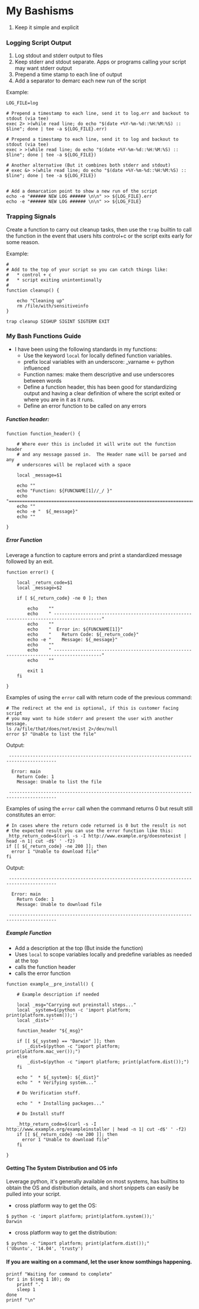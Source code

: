 # My Bashisms

1. Keep it simple and explicit

### Logging Script Output

1.  Log stdout and stderr output to files
2.  Keep stderr and stdout separate.  Apps or programs calling your script may want stderr output
3.  Prepend a time stamp to each line of output
4.  Add a separator to demarc each new run of the script 

Example:
```
LOG_FILE=log

# Prepend a timestamp to each line, send it to log.err and backout to stdout (via tee)
exec 2> >(while read line; do echo "$(date +%Y-%m-%d::%H:%M:%S) :: $line"; done | tee -a ${LOG_FILE}.err)

# Prepend a timestamp to each line, send it to log and backout to stdout (via tee)
exec > >(while read line; do echo "$(date +%Y-%m-%d::%H:%M:%S) :: $line"; done | tee -a ${LOG_FILE})

# Another alternative (But it combines both stderr and stdout)
# exec &> >(while read line; do echo "$(date +%Y-%m-%d::%H:%M:%S) :: $line"; done | tee -a ${LOG_FILE})


# Add a demarcation point to show a new run of the script
echo -e "###### NEW LOG ###### \n\n" >> ${LOG_FILE}.err
echo -e "###### NEW LOG ###### \n\n" >> ${LOG_FILE}
```

### Trapping Signals

Create a function to carry out cleanup tasks, then use the `trap` builtin to call the function in the event that users hits control+c or the script exits early for some reason.

Example:
```
#
# Add to the top of your script so you can catch things like:
#   * control + c
#   * script exiting unintentionally
#
function cleanup() {

    echo "Cleaning up"
    rm /file/with/sensitiveinfo
}

trap cleanup SIGHUP SIGINT SIGTERM EXIT
```

### My Bash Functions Guide 

* I have been using the following standards in my functions:
    * Use the keyword `local` for locally defined function variables.  
    * prefix local variables with an underscore: _varname <- python influenced
    * Function names: make them descriptive and use underscores between words
    * Define a function header, this has been good for standardizing output and having a clear definition of where the script exited or where you are in it as it runs.
    * Define an error function to be called on any errors
    

##### Function header:
```
function function_header() {

    # Where ever this is included it will write out the function header
    # and any message passed in.  The Header name will be parsed and any
    # underscores will be replaced with a space

    local _message=$1

    echo ""
    echo "Function: ${FUNCNAME[1]//_/ }"
    echo "================================================================================"
    echo ""
    echo -e "  ${_message}"
    echo ""

}

```

##### Error Function

Leverage a function to capture errors and print a standardized message followed by an exit.

```
function error() {

    local _return_code=$1
    local _message=$2

    if [ ${_return_code} -ne 0 ]; then

        echo    ""
        echo    " ----------------------------------------------------------------------------------------"
        echo    ""
        echo    "  Error in: ${FUNCNAME[1]}"
        echo    "    Return Code: ${_return_code}"
        echo -e "    Message: ${_message}"
        echo    ""
        echo    " ----------------------------------------------------------------------------------------"
        echo    ""

        exit 1
    fi

}
```


Examples of using the `error` call with return code of the previous command:
```
# The redirect at the end is optional, if this is customer facing script
# you may want to hide stderr and present the user with another message.
ls /a/file/that/does/not/exist 2>/dev/null
error $? "Unable to list the file"
```

Output:
```
 ----------------------------------------------------------------------------------------

  Error: main
    Return Code: 1
    Message: Unable to list the file

 ----------------------------------------------------------------------------------------
```


Examples of using the  `error` call when the command returns 0 but result still constitutes an error:
```
# In cases where the return code returned is 0 but the result is not
# the expected result you can use the error function like this:
_http_return_code=$(curl -s -I http://www.example.org/doesnotexist | head -n 1| cut -d$' ' -f2)
if [[ ${_return_code} -ne 200 ]]; then
  error 1 "Unable to download file"
fi
```

Output:
```
 ----------------------------------------------------------------------------------------

  Error: main
    Return Code: 1
    Message: Unable to download file

 ----------------------------------------------------------------------------------------
```


##### Example Function

* Add a description at the top (But inside the function)
* Uses `local` to scope variables locally and predefine variables as needed at the top
* calls the function header
* calls the error function

```
function example__pre_install() {

    # Example description if needed
    
    local _msg="Carrying out preinstall steps..."
    local _system=$(python -c 'import platform; print(platform.system());')
    local _dist=''

    function_header "${_msg}"

    if [[ ${_system} == "Darwin" ]]; then
        _dist=$(python -c "import platform; print(platform.mac_ver());")
    else
        _dist=$(python -c "import platform; print(platform.dist());")
    fi

    echo "  * ${_system}: ${_dist}"
    echo "  * Verifying system..."
    
    # Do Verification stuff.
    
    echo "  * Installing packages..."
    
    # Do Install stuff
    
    _http_return_code=$(curl -s -I http://www.example.org/exampleinstaller | head -n 1| cut -d$' ' -f2)
    if [[ ${_return_code} -ne 200 ]]; then
      error 1 "Unable to download file"
    fi
    
}
```


#### Getting The System Distribution and OS info

Leverage python, it's generally available on most systems, has
builtins to obtain the OS and distribution details, and short snippets
can easily be pulled into your script.

* cross platform way to get the OS:
```
$ python -c 'import platform; print(platform.system());'
Darwin
```

* cross platform way to get the distribution:

``` 
$ python -c "import platform; print(platform.dist());"
('Ubuntu', '14.04', 'trusty')
```

#### If you are waiting on a command, let the user know somthings happening.

```
printf "Waiting for command to complete"
for i in $(seq 1 10); do
    printf "."
    sleep 1
done
printf "\n"
```
